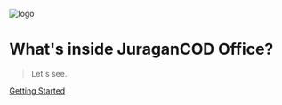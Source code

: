 ![logo](wud_logo.png)

# **What's inside JuraganCOD Office?**

> Let's see.

[Getting Started](dashboard/README.md)



